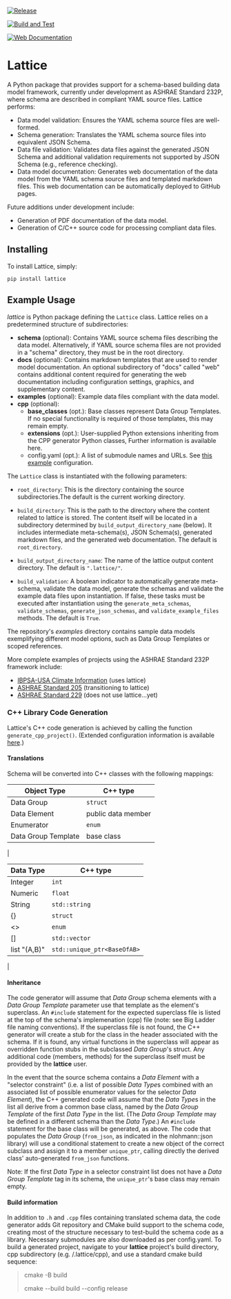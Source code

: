 [![Release](https://img.shields.io/pypi/v/lattice.svg)](https://pypi.python.org/pypi/lattice)

[![Build and Test](https://github.com/bigladder/lattice/actions/workflows/build-and-test.yaml/badge.svg)](https://github.com/bigladder/lattice/actions/workflows/build-and-test.yaml)

[![Web Documentation](https://github.com/bigladder/lattice/actions/workflows/release.yaml/badge.svg)](https://github.com/bigladder/lattice/actions/workflows/release.yaml)

Lattice
===========

A Python package that provides support for a schema-based building data model framework, currently under development as ASHRAE Standard 232P, where schema are described in compliant YAML source files. Lattice performs:

- Data model validation: Ensures the YAML schema source files are well-formed.
- Schema generation: Translates the YAML schema source files into equivalent JSON Schema.
- Data file validation: Validates data files against the generated JSON Schema and additional validation requirements not supported by JSON Schema (e.g., reference checking).
- Data model documentation: Generates web documentation of the data model from the YAML schema source files and templated markdown files. This web documentation can be automatically deployed to GitHub pages.

Future additions under development include:

- Generation of PDF documentation of the data model.
- Generation of C/C++ source code for processing compliant data files.


Installing
----------

To install Lattice, simply:

`pip install lattice`

Example Usage
-------------

_lattice_ is Python package defining the `Lattice` class. Lattice relies on a predetermined structure of subdirectories:

- **schema** (optional): Contains YAML source schema files describing the data model. Alternatively, if YAML source schema files are not provided in a "schema" directory, they must be in the root directory.
- **docs** (optional): Contains markdown templates that are used to render model documentation. An optional subdirectory of "docs" called "web" contains additional content required for generating the web documentation including configuration settings, graphics, and supplementary content.
- **examples** (optional): Example data files compliant with the data model.
- **cpp** (optional):
    - **base_classes** (opt.): Base classes represent Data Group Templates. If no special functionality is required of those templates, this may remain empty.
    - **extensions** (opt.): User-supplied Python extensions inheriting from the CPP generator Python classes, Further information is available here.
    - config.yaml (opt.): A list of submodule names and URLs. See [this example](./examples/fan_spec/cpp/config.yaml) configuration.

The `Lattice` class is instantiated with the following parameters:

- `root_directory`: This is the directory containing the source subdirectories.The default is the current working directory.

- `build_directory`: This is the path to the directory where the content related to lattice is stored. The content itself will be located in a subdirectory determined by `build_output_directory_name` (below). It includes intermediate meta-schema(s), JSON Schema(s), generated markdown files, and the generated web documentation. The default is `root_directory`.

- `build_output_directory_name`: The name of the lattice output content directory. The default is `".lattice/"`.

- `build_validation`: A boolean indicator to automatically generate meta-schema, validate the data model, generate the schemas and validate the example data files upon instantiation. If false, these tasks must be executed after instantiation using the `generate_meta_schemas`, `validate_schemas`, `generate_json_schemas`, and `validate_example_files` methods. The default is `True`.

The repository's *examples* directory contains sample data models exemplifying different model options, such as Data Group Templates or scoped references.

More complete examples of projects using the ASHRAE Standard 232P framework include:

- [IBPSA-USA Climate Information](https://github.com/IBPSA-USA/climate-information) (uses lattice)
- [ASHRAE Standard 205](https://github.com/open205/schema-205) (transitioning to lattice)
- [ASHRAE Standard 229](https://github.com/open229/ruleset-model-description-schema) (does not use lattice...yet)

### C++ Library Code Generation

Lattice's C++ code generation is achieved by calling the function `generate_cpp_project()`. (Extended configuration information is available [here](./cpp.md).)

#### Translations

Schema will be converted into C++ classes with the following mappings:

| Object Type           | C++ type   |
|-------------------    | --------   |
| Data Group            | `struct`     |
| Data Element          | public data member |
| Enumerator            | `enum`       |
| Data Group Template   | base class|
|


| Data Type             | C++ type  |
|-------------------    | --------  |
| Integer               | `int`       |
| Numeric               | `float`     |
| String                | `std::string` |
| {}                    | `struct`    |
| <>                    | `enum`      |
| []                    | `std::vector` |
| list "(A,B)"          | `std::unique_ptr<BaseOfAB>`|
|

#### Inheritance

The code generator will assume that *Data Group* schema elements with a *Data Group Template* parameter use that template as the element's superclass. An `#include` statement for the expected superclass file is listed at the top of the schema's implemenation (cpp) file (note: see Big Ladder file naming conventions). If the superclass file is not found, the C++ generator will create a stub for the class in the header associated with the schema. If it is found, any virtual functions in the superclass will appear as overridden function stubs in the subclassed *Data Group*'s struct. Any additional code (members, methods) for the superclass itself must be provided by the **lattice** user.

In the event that the source schema contains a *Data Element* with a "selector constraint" (i.e. a list of possible *Data Type*s combined with an associated list of possible enumerator values for the selector *Data Element*), the C++ generated code will assume that the *Data Type*s in the list all derive from a common base class, named by the *Data Group Template* of the first *Data Type* in the list. (The *Data Group Template* may be defined in a different schema than the *Data Type*.) An `#include` statement for the base class will be generated, as above. The code that populates the *Data Group* (`from_json`, as indicated in the nlohmann::json library) will use a conditional statement to create a new object of the correct subclass and assign it to a member `unique_ptr`, calling directly the derived class' auto-generated `from_json` functions.

Note: If the first *Data Type* in a selector constraint list does not have a *Data Group Template* tag in its schema, the `unique_ptr`'s base class may remain empty.

#### Build information

In addition to `.h` and `.cpp` files containing translated schema data, the code generator adds Git repository and CMake build support to the schema code, creating most of the structure necessary to test-build the schema code as a library. Necessary submodules are also downloaded as per config.yaml. To build a generated project, navigate to your **lattice** project's build directory, cpp subdirectory (e.g. /.lattice/cpp), and use a standard cmake build sequence:

> cmake -B build
>
> cmake --build build --config release




